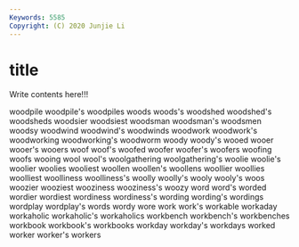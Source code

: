 ```yaml
---
Keywords: 5585
Copyright: (C) 2020 Junjie Li
---
```


# title

Write contents here!!!
 
woodpile 
woodpile's 
woodpiles 
woods 
woods's 
woodshed 
woodshed's 
woodsheds 
woodsier
woodsiest 
woodsman 
woodsman's 
woodsmen 
woodsy 
woodwind 
woodwind's 
woodwinds 
woodwork 
woodwork's
woodworking 
woodworking's 
woodworm 
woody 
woody's 
wooed 
wooer 
wooer's 
wooers 
woof
woof's 
woofed 
woofer 
woofer's 
woofers 
woofing 
woofs 
wooing 
wool 
wool's
woolgathering 
woolgathering's 
woolie 
woolie's 
woolier 
woolies 
wooliest 
woollen 
woollen's 
woollens
woollier 
woollies 
woolliest 
woolliness 
woolliness's 
woolly 
woolly's 
wooly 
wooly's 
woos
woozier 
wooziest 
wooziness 
wooziness's 
woozy 
word 
word's 
worded 
wordier 
wordiest
wordiness 
wordiness's 
wording 
wording's 
wordings 
wordplay 
wordplay's 
words 
wordy 
wore
work 
work's 
workable 
workaday 
workaholic 
workaholic's 
workaholics 
workbench 
workbench's 
workbenches
workbook 
workbook's 
workbooks 
workday 
workday's 
workdays 
worked 
worker 
worker's 
workers

